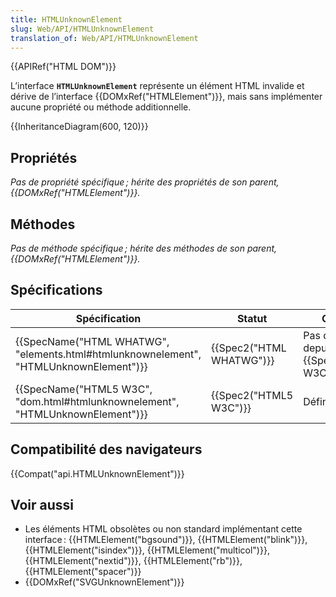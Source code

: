 ```yaml
---
title: HTMLUnknownElement
slug: Web/API/HTMLUnknownElement
translation_of: Web/API/HTMLUnknownElement
---
```

{{APIRef("HTML DOM")}}

L’interface **`HTMLUnknownElement`** représente un élément HTML invalide et dérive de l’interface {{DOMxRef("HTMLElement")}}, mais sans implémenter aucune propriété ou méthode additionnelle.

{{InheritanceDiagram(600, 120)}}

## Propriétés

_Pas de propriété spécifique ; hérite des propriétés de son parent, {{DOMxRef("HTMLElement")}}._

## Méthodes

_Pas de méthode spécifique ; hérite des méthodes de son parent, {{DOMxRef("HTMLElement")}}._

## Spécifications

| Spécification                                                                                                    | Statut                           | Commentaire                                                |
| ---------------------------------------------------------------------------------------------------------------- | -------------------------------- | ---------------------------------------------------------- |
| {{SpecName("HTML WHATWG", "elements.html#htmlunknownelement", "HTMLUnknownElement")}} | {{Spec2("HTML WHATWG")}} | Pas de changement depuis {{SpecName("HTML5 W3C")}}. |
| {{SpecName("HTML5 W3C", "dom.html#htmlunknownelement", "HTMLUnknownElement")}}         | {{Spec2("HTML5 W3C")}}     | Définition initiale.                                       |

## Compatibilité des navigateurs

{{Compat("api.HTMLUnknownElement")}}

## Voir aussi

- Les éléments HTML obsolètes ou non standard implémentant cette interface : {{HTMLElement("bgsound")}}, {{HTMLElement("blink")}}, {{HTMLElement("isindex")}}, {{HTMLElement("multicol")}}, {{HTMLElement("nextid")}}, {{HTMLElement("rb")}}, {{HTMLElement("spacer")}}
- {{DOMxRef("SVGUnknownElement")}}
